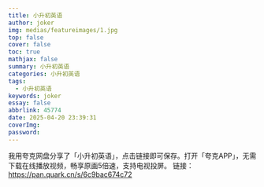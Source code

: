 ```yaml
---
title: 小升初英语
author: joker
img: medias/featureimages/1.jpg
top: false
cover: false
toc: true
mathjax: false
summary: 小升初英语
categories: 小升初英语
tags:
  - 小升初英语
keywords: joker
essay: false
abbrlink: 45774
date: 2025-04-20 23:39:31
coverImg:
password:
---
```


我用夸克网盘分享了「小升初英语」，点击链接即可保存。打开「夸克APP」，无需下载在线播放视频，畅享原画5倍速，支持电视投屏。
链接：https://pan.quark.cn/s/6c9bac674c72
